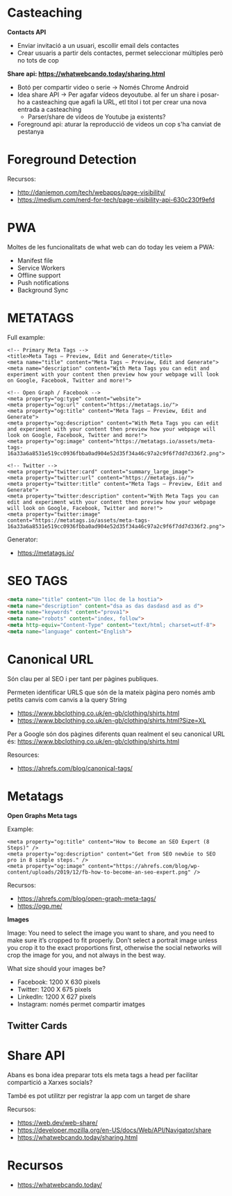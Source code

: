 # Casteaching

**Contacts API**
- Enviar invitació a un usuari, escollir email dels contactes
- Crear usuaris a partir dels contactes, permet seleccionar múltiples però no tots de cop

**Share api: https://whatwebcando.today/sharing.html**
- Botó per compartir video o serie -> Només Chrome Android
- Idea share API -> Per agafar vídeos deyoutube. al fer un share i posar-ho a casteaching que agafi la URL, etl titol i tot per crear una nova entrada a casteaching
  - Parser/share de vídeos de Youtube ja existents?
- Foreground api: aturar la reproducció de videos un cop s'ha canviat de pestanya

# Foreground Detection

Recursos:
- http://daniemon.com/tech/webapps/page-visibility/
- https://medium.com/nerd-for-tech/page-visibility-api-630c230f9efd

# PWA

Moltes de les funcionalitats de what web can do today les veiem a PWA:
- Manifest file
- Service Workers
- Offline support
- Push notifications
- Background Sync 

# METATAGS 

Full example:

```
<!-- Primary Meta Tags -->
<title>Meta Tags — Preview, Edit and Generate</title>
<meta name="title" content="Meta Tags — Preview, Edit and Generate">
<meta name="description" content="With Meta Tags you can edit and experiment with your content then preview how your webpage will look on Google, Facebook, Twitter and more!">

<!-- Open Graph / Facebook -->
<meta property="og:type" content="website">
<meta property="og:url" content="https://metatags.io/">
<meta property="og:title" content="Meta Tags — Preview, Edit and Generate">
<meta property="og:description" content="With Meta Tags you can edit and experiment with your content then preview how your webpage will look on Google, Facebook, Twitter and more!">
<meta property="og:image" content="https://metatags.io/assets/meta-tags-16a33a6a8531e519cc0936fbba0ad904e52d35f34a46c97a2c9f6f7dd7d336f2.png">

<!-- Twitter -->
<meta property="twitter:card" content="summary_large_image">
<meta property="twitter:url" content="https://metatags.io/">
<meta property="twitter:title" content="Meta Tags — Preview, Edit and Generate">
<meta property="twitter:description" content="With Meta Tags you can edit and experiment with your content then preview how your webpage will look on Google, Facebook, Twitter and more!">
<meta property="twitter:image" content="https://metatags.io/assets/meta-tags-16a33a6a8531e519cc0936fbba0ad904e52d35f34a46c97a2c9f6f7dd7d336f2.png">
```

Generator:
- https://metatags.io/

# SEO TAGS

```html
<meta name="title" content="Un lloc de la hostia">
<meta name="description" content="dsa as das dasdasd asd as d">
<meta name="keywords" content="prova1">
<meta name="robots" content="index, follow">
<meta http-equiv="Content-Type" content="text/html; charset=utf-8">
<meta name="language" content="English">
```

# Canonical URL

Són clau per al SEO i per tant per pàgines publiques.

Permeten identificar URLS que són de la mateix pàgina pero només amb petits canvis com canvis a la query String

- https://www.bbclothing.co.uk/en-gb/clothing/shirts.html
- https://www.bbclothing.co.uk/en-gb/clothing/shirts.html?Size=XL

Per a Google són dos pàgines diferents quan realment el seu canonical URL és: https://www.bbclothing.co.uk/en-gb/clothing/shirts.html

Resources:
- https://ahrefs.com/blog/canonical-tags/

# Metatags

**Open Graphs Meta tags**

Example:

```
<meta property="og:title" content="How to Become an SEO Expert (8 Steps)" />
<meta property="og:description" content="Get from SEO newbie to SEO pro in 8 simple steps." />
<meta property="og:image" content="https://ahrefs.com/blog/wp-content/uploads/2019/12/fb-how-to-become-an-seo-expert.png" />
```

Recursos:
- https://ahrefs.com/blog/open-graph-meta-tags/
- https://ogp.me/

**Images**

Image: You need to select the image you want to share, and you need to make sure it’s cropped to fit properly. Don’t select a portrait image unless you crop it to the exact proportions first, otherwise the social networks will crop the image for you, and not always in the best way.

What size should your images be?

- Facebook: 1200 X 630 pixels
- Twitter: 1200 X 675 pixels
- LinkedIn: 1200 X 627 pixels
- Instagram: només permet compartir imatges

## Twitter Cards

# Share API

Abans es bona idea preparar tots els meta tags a head per facilitar compartició a Xarxes socials?

També es pot utilitzr per registrar la app com un target de share

Recursos:
- https://web.dev/web-share/
- https://developer.mozilla.org/en-US/docs/Web/API/Navigator/share
- https://whatwebcando.today/sharing.html

# Recursos 
- https://whatwebcando.today/
